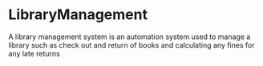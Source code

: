 # LibraryManagement
A library management system is an automation system used to manage a
library such as check out and return of books and calculating any fines for any
late returns
